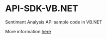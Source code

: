 # API-SDK-VB.NET
Sentiment Analysis API sample code in VB.NET

More information <a href="https://text2data.com">here</a>
